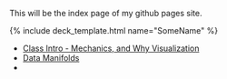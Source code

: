 This will be the index page of my github pages site.

{% include deck_template.html name="SomeName" %}


* [Class Intro - Mechanics, and Why Visualization](intro_and_why_vis.html)
* [Data Manifolds](data_manifold.html)
* 

